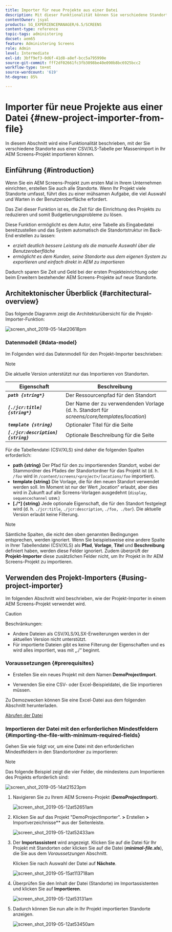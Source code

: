 ```yaml
---
title: Importer für neue Projekte aus einer Datei
description: Mit dieser Funktionalität können Sie verschiedene Standorte aus einer CSV/XLS-Tabelle per Massenimport in Ihr AEM Screens-Projekt importieren.
contentOwner: jsyal
products: SG_EXPERIENCEMANAGER/6.5/SCREENS
content-type: reference
topic-tags: administering
docset: aem65
feature: Administering Screens
role: Admin
level: Intermediate
exl-id: 3bff9ef3-0d6f-41d8-a8ef-bcc5a795990e
source-git-commit: fff2df02661fc3fb3098be40e090b8bc6925bcc2
workflow-type: tm+mt
source-wordcount: '619'
ht-degree: 85%

---
```


# Importer für neue Projekte aus einer Datei {#new-project-importer-from-file}

In diesem Abschnitt wird eine Funktionalität beschrieben, mit der Sie verschiedene Standorte aus einer CSV/XLS-Tabelle per Massenimport in Ihr AEM Screens-Projekt importieren können.

## Einführung {#introduction}

Wenn Sie ein AEM Screens-Projekt zum ersten Mal in Ihrem Unternehmen einrichten, erstellen Sie auch alle Standorte. Wenn Ihr Projekt viele Standorte umfasst, führt dies zu einer mühsamen Aufgabe, die viel Auswahl und Warten in der Benutzeroberfläche erfordert.

Das Ziel dieser Funktion ist es, die Zeit für die Einrichtung des Projekts zu reduzieren und somit Budgetierungsprobleme zu lösen.

Diese Funktion ermöglicht es dem Autor, eine Tabelle als Eingabedatei bereitzustellen und das System automatisch die Standortstruktur im Back-End erstellen zu lassen:

* *erzielt deutlich bessere Leistung als die manuelle Auswahl über die Benutzeroberfläche*
* *ermöglicht es dem Kunden, seine Standorte aus dem eigenen System zu exportieren und einfach direkt in AEM zu importieren*

Dadurch sparen Sie Zeit und Geld bei der ersten Projekteinrichtung oder beim Erweitern bestehender AEM Screens-Projekte auf neue Standorte.

## Architektonischer Überblick {#architectural-overview}

Das folgende Diagramm zeigt die Architekturübersicht für die Projekt-Importer-Funktion:

![screen_shot_2019-05-14at20618pm](assets/screen_shot_2019-05-14at20618pm.png)

### Datenmodell {#data-model}

Im Folgenden wird das Datenmodell für den Projekt-Importer beschrieben:

>[!NOTE]
>
>Die aktuelle Version unterstützt nur das Importieren von Standorten.

| **Eigenschaft** | **Beschreibung** |
|---|---|
| ***`path {string*}`*** | Der Ressourcenpfad für den Standort |
| ***`[./jcr:title] {string*}`*** | Der Name der zu verwendenden Vorlage (d. h. Standort für *screens/core/templates/location*) |
| ***`template {string}`*** | Optionaler Titel für die Seite |
| ***`[./jcr:description] {string}`*** | Optionale Beschreibung für die Seite |

Für die Tabellendatei (CSV/XLS) sind daher die folgenden Spalten erforderlich:

* **path {string}** Der Pfad für den zu importierenden Standort, wobei der Stammordner des Pfades der Standortordner für das Projekt ist (d. h. *`/foo`* wird in *`/content/screens/<project>/locations/foo`* importiert).
* **template {string}** Die Vorlage, die für den neuen Standort verwendet werden soll. Im Moment ist nur der Wert „location“ erlaubt, aber dies wird in Zukunft auf alle Screens-Vorlagen ausgedehnt (`display`, `sequencechannel` usw.)
* **[./*] {string}** Jede optionale Eigenschaft, die für den Standort festgelegt wird (d. h. `./jcr:title`, `./jcr:description`, `./foo, ./bar`). Die aktuelle Version erlaubt keine Filterung.

>[!NOTE]
>
>Sämtliche Spalten, die nicht den oben genannten Bedingungen entsprechen, werden ignoriert. Wenn Sie beispielsweise eine andere Spalte in Ihrer Tabellendatei (CSV/XLS) als **Pfad**, **Vorlage**, **Titel** und **Beschreibung** definiert haben, werden diese Felder ignoriert. Zudem überprüft der **Projekt-Importer** diese zusätzlichen Felder nicht, um Ihr Projekt in Ihr AEM Screens-Projekt zu importieren.

## Verwenden des Projekt-Importers {#using-project-importer}

Im folgenden Abschnitt wird beschrieben, wie der Projekt-Importer in einem AEM Screens-Projekt verwendet wird.

>[!CAUTION]
>
>Beschränkungen:
>
>* Andere Dateien als CSV/XLS/XLSX-Erweiterungen werden in der aktuellen Version nicht unterstützt.
>* Für importierte Dateien gibt es keine Filterung der Eigenschaften und es wird alles importiert, was mit „./“ beginnt.
>

### Voraussetzungen {#prerequisites}

* Erstellen Sie ein neues Projekt mit dem Namen **DemoProjectImport**.

* Verwenden Sie eine CSV- oder Excel-Beispieldatei, die Sie importieren müssen.

Zu Demozwecken können Sie eine Excel-Datei aus dem folgenden Abschnitt herunterladen.

[Abrufen der Datei](assets/minimal-file.xls)

### Importieren der Datei mit den erforderlichen Mindestfeldern {#importing-the-file-with-minimum-required-fields}

Gehen Sie wie folgt vor, um eine Datei mit den erforderlichen Mindestfeldern in den Standortordner zu importieren:

>[!NOTE]
>
>Das folgende Beispiel zeigt die vier Felder, die mindestens zum Importieren des Projekts erforderlich sind:

![screen_shot_2019-05-14at21523pm](assets/screen_shot_2019-05-14at21523pm.png)

1. Navigieren Sie zu Ihrem AEM Screens-Projekt (**DemoProjectImport**).

   ![screen_shot_2019-05-12at52651am](assets/screen_shot_2019-05-12at52651am.png)

1. Klicken Sie auf das Projekt &quot;DemoProjectImporter&quot;. **>** Erstellen **>** Importverzeichnisse** aus der Seitenleiste.

   ![screen_shot_2019-05-12at52433am](assets/screen_shot_2019-05-12at52433am.png)

1. Der **Importassistent** wird angezeigt. Klicken Sie auf die Datei für Ihr Projekt mit Standorten oder klicken Sie auf die Datei (***minimal-file.xls***), die Sie aus dem *Voraussetzungen* Abschnitt.

   Klicken Sie nach Auswahl der Datei auf **Nächste**.

   ![screen_shot_2019-05-15at113718am](assets/screen_shot_2019-05-15at113718am.png)

1. Überprüfen Sie den Inhalt der Datei (Standorte) im Importassistenten und klicken Sie auf **Importieren**.

   ![screen_shot_2019-05-12at53131am](assets/screen_shot_2019-05-12at53131am.png)

1. Dadurch können Sie nun alle in Ihr Projekt importierten Standorte anzeigen.

   ![screen_shot_2019-05-12at53450am](assets/screen_shot_2019-05-12at53450am.png)
